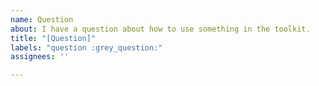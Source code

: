 ```yaml
---
name: Question
about: I have a question about how to use something in the toolkit.
title: "[Question]"
labels: "question :grey_question:"
assignees: ''

---
```


<!--
Hi!

We try and keep our GitHub issue list for bugs and features.

Ideally, it'd be great to post your question on Stack Overflow using the 'windows-community-toolkit' tag here: https://stackoverflow.com/questions/tagged/windows-community-toolkit OR you may ask the question on "Questions & Help" category of the Discussions platform [https://github.com/CommunityToolkit/WindowsCommunityToolkit/discussions/categories/questions-help]

🚨 PLEASE PROVIDE DETAILED INFORMATION THAT INCLUDE EXAMPLES, SCREENSHOTS, AND RELEVANT ISSUES IF POSSIBLE 🚨

If this is more about a scenario that you think is missing documentation, please file an issue instead at https://github.com/MicrosoftDocs/WindowsCommunityToolkitDocs/issues/new

Otherwise, this issue will be automatically closed.

Thanks!
-->
